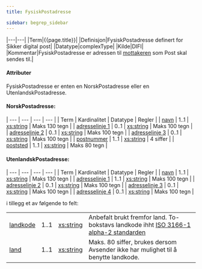 ```yaml
---
title: FysiskPostadresse  

sidebar: begrep_sidebar
---
```


|---|---|
|Term|{{page.title}}|
|Definisjon|FysiskPostadresse definert for Sikker digital post|
|Datatype|complexType|
|Kilde|DIFI|
|Kommentar|FysiskPostadresse er adressen til [mottakeren]({{site.baseurl}}/resources/begrep/felles/Mottaker) som Post skal sendes til.|

#### Attributer

FysiskPostadresse er enten en NorskPostadresse eller en
UtenlandskPostadresse.

#### NorskPostadresse:

| --- | --- | --- | --- |
| Term | Kardinalitet | Datatype | Regler |
| [navn](http://www.w3.org/TR/xmlschema-2/#string)           | 1..1         | [xs:string](http://www.w3.org/TR/xmlschema-2/#string) | Maks 130 tegn |
| [adresselinje 1](http://www.w3.org/TR/xmlschema-2/#string) | 0..1         | [xs:string](http://www.w3.org/TR/xmlschema-2/#string) | Maks 100 tegn |
| [adresselinje 2](http://www.w3.org/TR/xmlschema-2/#string) | 0..1         | [xs:string](http://www.w3.org/TR/xmlschema-2/#string) | Maks 100 tegn |
| [adresselinje 3](http://www.w3.org/TR/xmlschema-2/#string) | 0..1         | [xs:string](http://www.w3.org/TR/xmlschema-2/#string) | Maks 100 tegn |
| [postnummer](http://www.w3.org/TR/xmlschema-2/#string)     | 1..1         | [xs:string](http://www.w3.org/TR/xmlschema-2/#string) | 4 siffer      |
| [poststed](http://www.w3.org/TR/xmlschema-2/#string)       | 1..1         | [xs:string](http://www.w3.org/TR/xmlschema-2/#string) | Maks 80 tegn  |

#### UtenlandskPostadresse:

| --- | --- | --- | --- |
| Term | Kardinalitet | Datatype | Regler |
| [navn](http://www.w3.org/TR/xmlschema-2/#string)           | 1..1         | [xs:string](http://www.w3.org/TR/xmlschema-2/#string) | Maks 130 tegn |
| [adresselinje 1](http://www.w3.org/TR/xmlschema-2/#string) | 1..1         | [xs:string](http://www.w3.org/TR/xmlschema-2/#string) | Maks 100 tegn |
| [adresselinje 2](http://www.w3.org/TR/xmlschema-2/#string) | 0..1         | [xs:string](http://www.w3.org/TR/xmlschema-2/#string) | Maks 100 tegn |
| [adresselinje 3](http://www.w3.org/TR/xmlschema-2/#string) | 0..1         | [xs:string](http://www.w3.org/TR/xmlschema-2/#string) | Maks 100 tegn |
| [adresselinje 4](http://www.w3.org/TR/xmlschema-2/#string) | 0..1         | [xs:string](http://www.w3.org/TR/xmlschema-2/#string) | Maks 100 tegn |

i tillegg et av følgende to felt:

|                                                      |      |                                                       |                                                                                                                                         |
| --- | --- | --- | --- |
| [landkode](http://www.w3.org/TR/xmlschema-2/#string) | 1..1 | [xs:string](http://www.w3.org/TR/xmlschema-2/#string) | Anbefalt brukt fremfor land. To-bokstavs landkode ihht [ISO 3166-1 alpha-2 standarden](http://en.wikipedia.org/wiki/ISO_3166-1_alpha-2) |
| [land](http://www.w3.org/TR/xmlschema-2/#string)     | 1..1 | [xs:string](http://www.w3.org/TR/xmlschema-2/#string) | Maks. 80 siffer, brukes dersom Avsender ikke har mulighet til å benytte landkode.                                                       |
